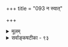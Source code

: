 +++
title = "093 न स्यात्"

+++
<details><summary>मूलम्</summary>

न स्यात् पुंसः प्रवृत्त्यै विदितमपि गिरा स्वेष्टहेतुत्वमात्रं दुस्साधादावयोगादथ सहकुरुते साध्यतैकार्थयोगः ।  
इत्थं शक्तिर्द्वये स्याद्गरिमहतमिदं किञ्चिदत्रार्थतश्चेदिष्टोपायत्वमर्थादुचितमिह ततः खण्डिता मण्डनोक्तिः ॥ ९३ ॥
</details>

<details><summary>सर्वाङ्कषटीका - ९३</summary>

विधिविवेककारस्य मण्डनस्य मतं विमृशति - न स्यादित्यादि । **गिरा** = लिङा **विदितमपि** = ज्ञातमपि **स्वेष्टहेतुत्वमात्रम्** =मण्डनसंमतं स्वेष्टसाधनत्वमात्रम् **पुंसः** = पुरुषस्य प्रवृत्त्यै न **स्यात्** = प्रेरणाय पर्याप्तं न भवेत् । कुतः ? **दुस्साधादौ** = कृत्यसाध्यत्वनिश्चये सति चन्द्रानयनादौ **अयोगात्** = पुरुषप्रवृत्तेर- संभवात् । अतः कृतिसाध्यत्वज्ञानमप्यावश्यकम् । आदिना बलवदनिष्टाननुबन्धित्वज्ञानग्रहणम् । **अथ** = अथवा तावता इष्टसाधनत्वज्ञानं सर्वथानपेक्षितमित्यपि न, किन्तु **साध्यतैकार्थयोगः** = **साध्यतया** = कृति- साध्यतया सह एकस्मिन्नर्थे इष्टसाधनत्वसंबन्धः **सहकुरुते** = सहायको भवति । अस्तु तर्हि द्वयमप्यर्थ इति चेत्, तदपि नेत्याह – **इत्थम्** = इष्टसाधनत्वकृतिसाध्यत्वयोरावश्यकत्वेऽपि **द्वये** = उभयस्मिन्नपि शक्तिः स्यात् । परं तु इदम् **गरिमहतम्** = गौरवग्रस्तम् । यावान् कनिष्ठः भारः शब्दस्योपरि आधातुं योग्यः, तावत्येव शब्दस्य शक्तिर्वाच्या । अन्यथा अरोगतादेरपि प्रयत्नं प्रत्यावश्यकतया आरोग्यमपि लिडर्थः स्यात् । कृतिसाध्यत्वे तदन्तर्भवेचेत्, इष्टसाधनत्वमपि तत्रैवान्तर्भवेत् । अनयोर्मध्ये **किञ्चित्** =अन्यतरत् अर्थतः वक्तुं शक्यश्चेत्, अनयोर्मध्ये **इष्टोपायत्वम्** = इष्टसाधनत्वमेव अर्थात् सिद्ध्यतीत्येवोचितम् । कार्यं प्रति कृतेरेवाव्यवहितपूर्ववृत्तित्वात् इष्टसाधनत्वस्यापि आर्थिकत्वात् कृतिसाध्यत्वमात्रं लिडर्थो युक्तः, न मुख्योऽर्थः अतः **इह** = एवं लिडर्थविषये ततः उक्तहेतोः **मण्डनोक्तिः** = मण्डनमिश्रवचनमपि **खण्डिता** = निरस्ता । अतः 'अनन्यलभ्यः शब्दार्थः' इति न्यायेन कृतिसाध्यत्वमात्रं लिडर्थः । एवं बलवदनिष्टाननु- बन्धित्वस्यापीष्टसाधनत्वनिश्चयाङ्गत्वादतिव्यवहितत्वेन न लिडर्थान्तर्भाव इत्याशयः ॥ ९३ ॥
</details>
